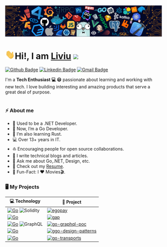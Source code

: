 ![](https://raw.githubusercontent.com/liviudnicoara/liviudnicoara/main/assests/header.png)


<h1> <img src="https://raw.githubusercontent.com/ABSphreak/ABSphreak/master/gifs/Hi.gif" height="30px">Hi!, I am <a href="https://github.com/liviudnicoara">Liviu</a> <img height="30px" src="https://emojis.slackmojis.com/emojis/images/1531849430/4246/blob-sunglasses.gif?1531849430"></h1>
</h1>


[![Github Badge](http://img.shields.io/badge/-Github-black?style=flat-square&logo=github&link=https://github.com/liviudnicoara/)](https://github.com/liviudnicoara/) 
[![Linkedin Badge](https://img.shields.io/badge/-LinkedIn-blue?style=flat-square&logo=Linkedin&logoColor=white&link=https://www.linkedin.com/in/nicoara-dan-liviu/)](https://www.linkedin.com/in/nicoara-dan-liviu)
[![Gmail Badge](https://img.shields.io/badge/-Gmail-d14836?style=flat-square&logo=Gmail&logoColor=white&link=mailto:liviu.dan.nicoara@gmail.com)](mailto:liviu.dan.nicoara@gmail.com)


I'm a **Tech Enthusiast 💻 😃** passionate about learning and working with new tech. I love building interesting and amazing products that serve a great deal of purpose. <br/><br/>

### ⚡️ About me

- 💼 Used to be a .NET Developer.
- 🔭 Now, I’m a Go Developer.
- 🌱 I’m also learning Rust.
- 💻 Over 13+ years in IT.
- ⛵ Encouraging people for open source collaborations.
- 📝 I write technical blogs and articles.
- 💬 Ask me about Go,.NET, Design, etc.
- 📙 Check out my [Resume](https://www.linkedin.com/in/nicoara-dan-liviu/).
- 🎉 Fun-Fact: I ❤️ Movies🎬.


### 🖥️ My Projects

| 💻 **Technology** | 🚀 **Project** |
| - | - |
| [![Go](https://img.shields.io/static/v1?label=&message=Go&color=3776AB&logo=Go&logoColor=FFFFFF)](https://go.dev/) ![Solidity](https://img.shields.io/badge/Solidity-%23363636.svg?&logo=solidity&logoColor=white) | [![egopay](https://img.shields.io/static/v1?label=&message=egopay&color=000605&logo=github&logoColor=FFFFFF&labelColor=000605)](https://github.com/liviudnicoara/egopay)
| [![Go](https://img.shields.io/static/v1?label=&message=Go&color=3776AB&logo=Go&logoColor=FFFFFF)](https://go.dev/) | [![gap](https://img.shields.io/static/v1?label=&message=gap&color=000605&logo=github&logoColor=FFFFFF&labelColor=000605)](https://github.com/liviudnicoara/gap)
| [![Go](https://img.shields.io/static/v1?label=&message=Go&color=3776AB&logo=Go&logoColor=FFFFFF)](https://go.dev/) ![GraphQL](https://img.shields.io/badge/-GraphQL-E10098?&logo=graphql&logoColor=white) | [![go-graphql-poc](https://img.shields.io/static/v1?label=&message=go-graphql-poc&color=000605&logo=github&logoColor=FFFFFF&labelColor=000605)](https://github.com/liviudnicoara/go-graphql-poc)
| [![Go](https://img.shields.io/static/v1?label=&message=Go&color=3776AB&logo=Go&logoColor=FFFFFF)](https://go.dev/) | [![ggo-design-patterns](https://img.shields.io/static/v1?label=&message=go-design-patterns&color=000605&logo=github&logoColor=FFFFFF&labelColor=000605)](https://github.com/liviudnicoara/go-design-patterns)
| [![Go](https://img.shields.io/static/v1?label=&message=Go&color=3776AB&logo=Go&logoColor=FFFFFF)](https://go.dev/) | [![go-transports](https://img.shields.io/static/v1?label=&message=go-transports&color=000605&logo=github&logoColor=FFFFFF&labelColor=000605)](https://github.com/liviudnicoara/go-transports)

